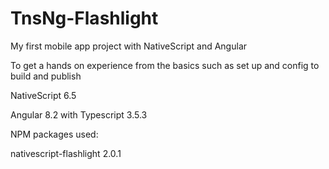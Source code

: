 # TnsNg-Flashlight
My first mobile app project with NativeScript and Angular

To get a hands on experience from the basics such as set up and config to build and publish


NativeScript 6.5

Angular 8.2 with Typescript 3.5.3


NPM packages used:

nativescript-flashlight 2.0.1
